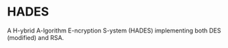 # HADES

A H-ybrid A-lgorithm E-ncryption S-ystem (HADES) implementing both DES (modified) and RSA.


